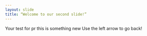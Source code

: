 ```yaml
---
layout: slide
title: “Welcome to our second slide!”
---
```

Your test for pr this is something new
Use the left arrow to go back!
